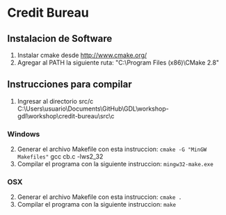 Credit Bureau
=============

Instalacion de Software
-----------------------
1. Instalar cmake desde http://www.cmake.org/
2. Agregar al PATH la siguiente ruta: "C:\Program Files (x86)\CMake 2.8"

Instrucciones para compilar
---------------------------
1. Ingresar al directorio src/c
	C:\Users\usuario\Documents\GitHub\GDL\workshop-gdl\workshop\credit-bureau\src\c


### Windows
2. Generar el archivo Makefile con esta instruccion:
    `cmake -G "MinGW Makefiles"`
     gcc cb.c -lws2_32
3. Compilar el programa con la siguiente instruccion:
    `mingw32-make.exe`

### OSX
2. Generar el archivo Makefile con esta instruccion:
    `cmake .`
3. Compilar el programa con la siguiente instruccion:
    `make`
